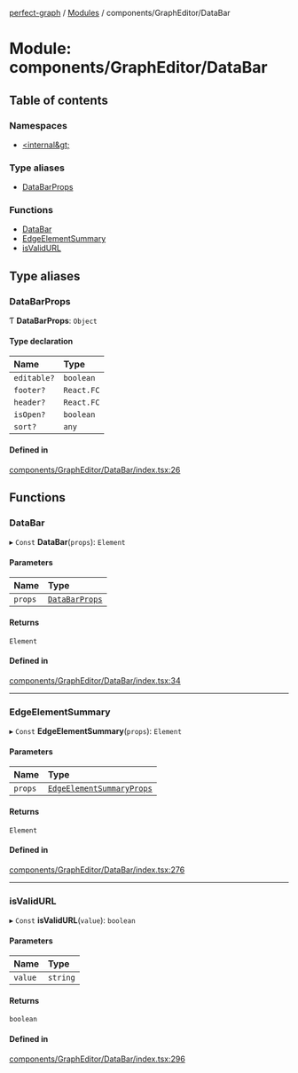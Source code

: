 [perfect-graph](../README.md) / [Modules](../modules.md) / components/GraphEditor/DataBar

# Module: components/GraphEditor/DataBar

## Table of contents

### Namespaces

- [&lt;internal\&gt;](components_GraphEditor_DataBar._internal_.md)

### Type aliases

- [DataBarProps](components_GraphEditor_DataBar#databarprops)

### Functions

- [DataBar](components_GraphEditor_DataBar#databar)
- [EdgeElementSummary](components_GraphEditor_DataBar#edgeelementsummary)
- [isValidURL](components_GraphEditor_DataBar#isvalidurl)

## Type aliases

### DataBarProps

Ƭ **DataBarProps**: `Object`

#### Type declaration

| Name        | Type       |
| :---------- | :--------- |
| `editable?` | `boolean`  |
| `footer?`   | `React.FC` |
| `header?`   | `React.FC` |
| `isOpen?`   | `boolean`  |
| `sort?`     | `any`      |

#### Defined in

[components/GraphEditor/DataBar/index.tsx:26](https://github.com/MaastrichtU-IDS/perfect-graph/blob/7784cd6/src/components/GraphEditor/DataBar/index.tsx#L26)

## Functions

### DataBar

▸ `Const` **DataBar**(`props`): `Element`

#### Parameters

| Name    | Type                                                          |
| :------ | :------------------------------------------------------------ |
| `props` | [`DataBarProps`](components_GraphEditor_DataBar#databarprops) |

#### Returns

`Element`

#### Defined in

[components/GraphEditor/DataBar/index.tsx:34](https://github.com/MaastrichtU-IDS/perfect-graph/blob/7784cd6/src/components/GraphEditor/DataBar/index.tsx#L34)

---

### EdgeElementSummary

▸ `Const` **EdgeElementSummary**(`props`): `Element`

#### Parameters

| Name    | Type                                                                                           |
| :------ | :--------------------------------------------------------------------------------------------- |
| `props` | [`EdgeElementSummaryProps`](components_GraphEditor_DataBar._internal_#edgeelementsummaryprops) |

#### Returns

`Element`

#### Defined in

[components/GraphEditor/DataBar/index.tsx:276](https://github.com/MaastrichtU-IDS/perfect-graph/blob/7784cd6/src/components/GraphEditor/DataBar/index.tsx#L276)

---

### isValidURL

▸ `Const` **isValidURL**(`value`): `boolean`

#### Parameters

| Name    | Type     |
| :------ | :------- |
| `value` | `string` |

#### Returns

`boolean`

#### Defined in

[components/GraphEditor/DataBar/index.tsx:296](https://github.com/MaastrichtU-IDS/perfect-graph/blob/7784cd6/src/components/GraphEditor/DataBar/index.tsx#L296)
